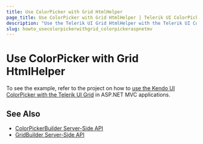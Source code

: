 ```yaml
---
title: Use ColorPicker with Grid HtmlHelper
page_title: Use ColorPicker with Grid HtmlHelper | Telerik UI ColorPicker HtmlHelper for ASP.NET MVC
description: "Use the Telerik UI Grid HtmlHelper with the Telerik UI ColorPicker HtmlHelper in ASP.NET MVC applications."
slug: howto_usecolorpickerwithgrid_colorpickeraspnetmv
---
```


# Use ColorPicker with Grid HtmlHelper

To see the example, refer to the project on how to [use the Kendo UI ColorPicker with the Telerik UI Grid](https://github.com/telerik/ui-for-aspnet-mvc-examples/tree/master/grid/grid-contains-color-picker) in ASP.NET MVC applications.

## See Also

* [ColorPickerBuilder Server-Side API](http://docs.telerik.com/aspnet-mvc/api/Kendo.Mvc.UI.Fluent/ColorPickerBuilder)
* [GridBuilder Server-Side API](http://docs.telerik.com/aspnet-mvc/api/Kendo.Mvc.UI.Fluent/GridBuilder)
